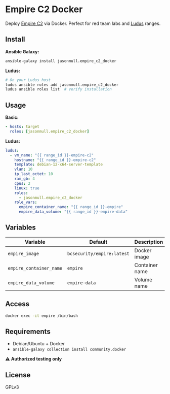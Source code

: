 # Empire C2 Docker

Deploy [Empire C2](https://github.com/BC-SECURITY/Empire) via Docker. Perfect for red team labs and [Ludus](https://ludus.cloud/) ranges.

## Install

**Ansible Galaxy:**
```bash
ansible-galaxy install jasonmull.empire_c2_docker
```

**Ludus:**
```bash
# On your Ludus host
ludus ansible roles add jasonmull.empire_c2_docker
ludus ansible roles list  # verify installation
```

## Usage

**Basic:**
```yaml
- hosts: target
  roles: [jasonmull.empire_c2_docker]
```

**Ludus:**
```yaml
ludus:
  - vm_name: "{{ range_id }}-empire-c2"
    hostname: "{{ range_id }}-empire-c2"
    template: debian-12-x64-server-template
    vlan: 10
    ip_last_octet: 10
    ram_gb: 4
    cpus: 2
    linux: true
    roles:
      - jasonmull.empire_c2_docker
    role_vars:
      empire_container_name: "{{ range_id }}-empire"
      empire_data_volume: "{{ range_id }}-empire-data"
```

## Variables

| Variable | Default | Description |
|----------|---------|-------------|
| `empire_image` | `bcsecurity/empire:latest` | Docker image |
| `empire_container_name` | `empire` | Container name |
| `empire_data_volume` | `empire-data` | Volume name |

## Access

```bash
docker exec -it empire /bin/bash
```

## Requirements

- Debian/Ubuntu + Docker
- `ansible-galaxy collection install community.docker`

⚠️ **Authorized testing only**

## License

GPLv3

